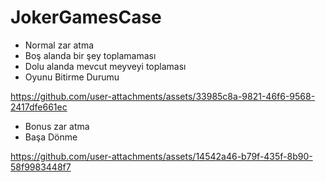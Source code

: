 # JokerGamesCase
 
* Normal zar atma
* Boş alanda bir şey toplamaması
* Dolu alanda mevcut meyveyi toplaması
* Oyunu Bitirme Durumu

https://github.com/user-attachments/assets/33985c8a-9821-46f6-9568-2417dfe661ec



* Bonus zar atma
* Başa Dönme

https://github.com/user-attachments/assets/14542a46-b79f-435f-8b90-58f9983448f7

